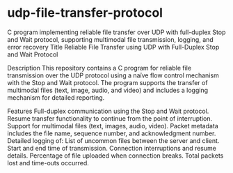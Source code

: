 # udp-file-transfer-protocol
C program implementing reliable file transfer over UDP with full-duplex Stop and Wait protocol, supporting multimodal file transmission, logging, and error recovery
Title
Reliable File Transfer using UDP with Full-Duplex Stop and Wait Protocol

Description
This repository contains a C program for reliable file transmission over the UDP protocol using a naïve flow control mechanism with the Stop and Wait protocol. The program supports the transfer of multimodal files (text, image, audio, and video) and includes a logging mechanism for detailed reporting.

Features
Full-duplex communication using the Stop and Wait protocol.
Resume transfer functionality to continue from the point of interruption.
Support for multimodal files (text, images, audio, video).
Packet metadata includes the file name, sequence number, and acknowledgment number.
Detailed logging of:
List of uncommon files between the server and client.
Start and end time of transmission.
Connection interruptions and resume details.
Percentage of file uploaded when connection breaks.
Total packets lost and time-outs occurred.
